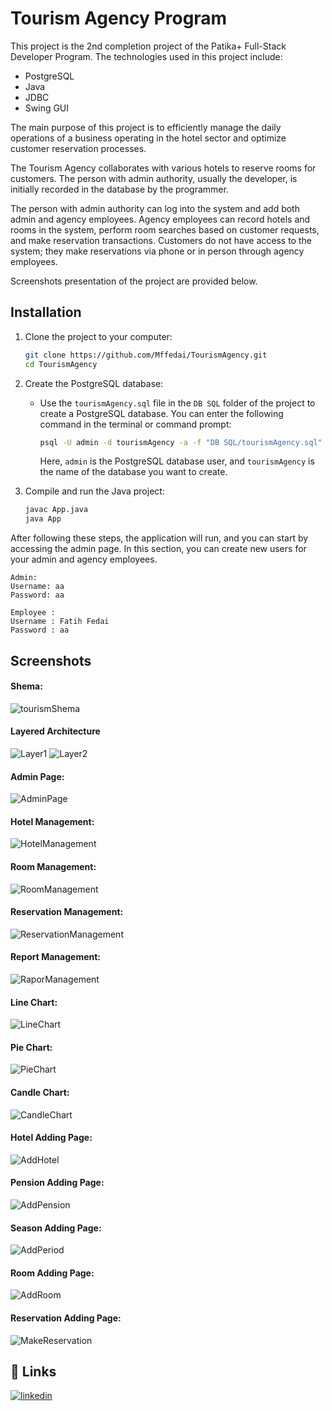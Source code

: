 # Tourism Agency Program

This project is the 2nd completion project of the Patika+ Full-Stack Developer Program. The technologies used in this project include:
- PostgreSQL
- Java
- JDBC
- Swing GUI

The main purpose of this project is to efficiently manage the daily operations of a business operating in the hotel sector and optimize customer reservation processes.

The Tourism Agency collaborates with various hotels to reserve rooms for customers. The person with admin authority, usually the developer, is initially recorded in the database by the programmer.

The person with admin authority can log into the system and add both admin and agency employees. Agency employees can record hotels and rooms in the system, perform room searches based on customer requests, and make reservation transactions. Customers do not have access to the system; they make reservations via phone or in person through agency employees.

Screenshots presentation of the project are provided below.

## Installation

1. Clone the project to your computer:

    ```bash
    git clone https://github.com/Mffedai/TourismAgency.git
    cd TourismAgency
    ```

2. Create the PostgreSQL database:

   - Use the `tourismAgency.sql` file in the `DB SQL` folder of the project to create a PostgreSQL database. You can enter the following command in the terminal or command prompt:

       ```bash
       psql -U admin -d tourismAgency -a -f "DB SQL/tourismAgency.sql"
       ```

     Here, `admin` is the PostgreSQL database user, and `tourismAgency` is the name of the database you want to create.

3. Compile and run the Java project:

    ```bash
    javac App.java
    java App
    ```

After following these steps, the application will run, and you can start by accessing the admin page. In this section, you can create new users for your admin and agency employees.

    Admin:
    Username: aa
    Password: aa
    
    Employee : 
    Username : Fatih Fedai
    Password : aa

## Screenshots

#### Shema:
![tourismShema](images/tourismShema.png)

#### Layered Architecture
![Layer1](images/Mimari1.png)
![Layer2](images/Mimari2.png)

#### Admin Page:
![AdminPage](images/AdminSayfası.png)

#### Hotel Management:
![HotelManagement](images/OtelYonetimi.png)

#### Room Management:
![RoomManagement](images/OdaYonetimi.png)

#### Reservation Management:
![ReservationManagement](images/RezervasyonYönetimi.png)

#### Report Management:
![RaporManagement](images/RaporYönetimi.png)

#### Line Chart:
![LineChart](images/CizgiGrafigi.png)

#### Pie Chart:
![PieChart](images/PastaGrafigi.png)

#### Candle Chart:
![CandleChart](images/MumGrafigi.png)

#### Hotel Adding Page:
![AddHotel](images/OtelEkle.png)

#### Pension Adding Page:
![AddPension](images/PansiyonEkle.png)

#### Season Adding Page:
![AddPeriod](images/DönemEkle.png)

#### Room Adding Page:
![AddRoom](images/OdaEkle.png)

#### Reservation Adding Page:
![MakeReservation](images/RezervasyonYap.png)

## 🔗 Links

[![linkedin](https://img.shields.io/badge/linkedin-0A66C2?style=for-the-badge&logo=linkedin&logoColor=white)](https://www.linkedin.com/in/mehmet-fatih-fedai-ab011019a/)

